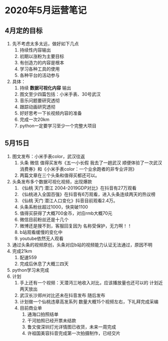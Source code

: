# 2020年5月运营笔记

## 4月定的目标

1. 先不考虑太多太远，做好如下几点
    1. 持续性内容输出
    2. 初期以涨粉为主要目标
    3. 有创造力的内容是根本
    4. 学习各种工具的使用
    5. 各种平台的活动参与
2. 具体：
   1. 持续 **数据可视化内容** 输出
   2. 图文至少四篇包括：小米手表、30号武汉
   3. 音乐问题要研究透彻
   4. 跟踪动画研究透彻
   5. 好好思考一下长视频内容的准备
   6. 完成一次20km
   7. python一定要学习至少一个完整大项目

## 5月15日

1. 图文发布：小米手表color，武汉往返
   1. 头条 微信 值得买发布《五一小长假 我去了一趟武汉 顺便体验了一次武汉消费券》和《小米手表color：一个业余跑者的非专业评测》
   2. 两篇文章在三个头条和值得买都还可以。
2. 头条发布多个数据可视化视频，出现爆款
   1. 《仙桃 天门 潜江 2004-2019GDP对比》在抖音有27万观看
   2. 《仙桃进入全国百强》在抖音有6万观看，进入头条连续两天的热议榜
   3. 《仙桃 天门 潜江人口变化》抖音目前观看2.4万。
   4. 头条系粉丝超过1000，快突破1100
   5. 值得买获得了大概700金币，对应rmb大概70元
   6. 微信目前粉丝还是十几个
   7. 微博还是搜不到，客服回复因为 名称受保护，无力啊！！
   8. b站观看缓慢的变化中
   9. youtube依然无人观看
3. 通过头条的视频原创，头条对应b站的视频能力认证无法通过，原因不明
4. 完成21km
   1. 配速559
   2. 完成后休息了大概三四天
5. python学习未完成
6. 计划
   1. 手上还有一个视频：天潜沔三地收入对比，应该播放量也还可以的 计划近两天放出
   2. 武汉长沙郑州对比还未在抖音发布 随后发布
   3. 计划做一个仙桃违章高发系列 数量大概15个视频左右，下礼拜完成采编
   4. 目前商业单 
      1. 通海口拍照结单
      2. 干河拍照已经开票未结款
      3. 鲁文俊深圳灯光详情图已收货，未来一周完成
      4. 许祖国美容抖音完成第一次拍摄制作，已经交片
